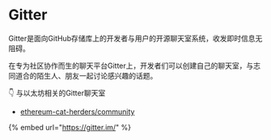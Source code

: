 # Gitter

Gitter是面向GitHub存储库上的开发者与用户的开源聊天室系统，收发即时信息无阻碍。

在专为社区协作而生的聊天平台Gitter上，开发者们可以创建自己的聊天室，与志同道合的陌生人、朋友一起讨论感兴趣的话题。

👇 与以太坊相关的Gitter聊天室

* [ethereum-cat-herders/community](https://gitter.im/ethereum-cat-herders/community?source=orgpage)

{% embed url="https://gitter.im/" %}



